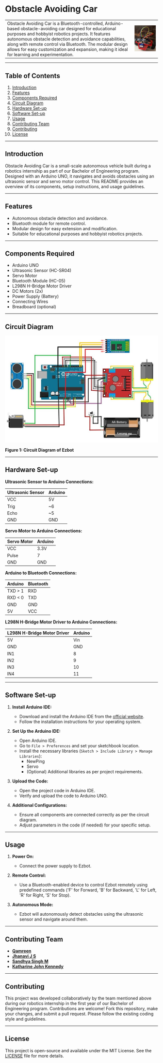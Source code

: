 # Obstacle Avoiding Car

|   |   |
|---|---|
| Obstacle Avoiding Car is a Bluetooth-controlled, Arduino-based obstacle-avoiding car designed for educational purposes and hobbyist robotics projects. It features autonomous obstacle detection and avoidance capabilities, along with remote control via Bluetooth. The modular design allows for easy customization and expansion, making it ideal for learning and experimentation. | ![ezbot](./Images%20and%20Videos/Ezbot.jpg) |

---

## Table of Contents

1. [Introduction](#introduction)
2. [Features](#features)
3. [Components Required](#components-required)
4. [Circuit Diagram](#circuit-diagram)
5. [Hardware Set-up](#hardware-set-up)
6. [Software Set-up](#software-set-up)
7. [Usage](#usage)
8. [Contributing Team](#contributing-team)
9. [Contributing](#contributing)
10. [License](#license)

---

## Introduction

Obstacle Avoiding Car is a small-scale autonomous vehicle built during a robotics internship as part of our Bachelor of Engineering program. Designed with an Arduino UNO, it navigates and avoids obstacles using an ultrasonic sensor and servo motor control. This README provides an overview of its components, setup instructions, and usage guidelines.

---

## Features

- Autonomous obstacle detection and avoidance.
- Bluetooth module for remote control.
- Modular design for easy extension and modification.
- Suitable for educational purposes and hobbyist robotics projects.

---

## Components Required

- Arduino UNO
- Ultrasonic Sensor (HC-SR04)
- Servo Motor
- Bluetooth Module (HC-05)
- L298N H-Bridge Motor Driver
- DC Motors (2x)
- Power Supply (Battery)
- Connecting Wires
- Breadboard (optional)

---

## Circuit Diagram

![Circuit Diagram](./Schemetics%20and%20Diagram/Circuit%20Diagram.jpg)

**Figure 1: Circuit Diagram of Ezbot**

---

## Hardware Set-up

**Ultrasonic Sensor to Arduino Connections:**

| Ultrasonic Sensor | Arduino |
|-------------------|---------|
| VCC               | 5V      |
| Trig              | ~6      |
| Echo              | ~5      |
| GND               | GND     |

**Servo Motor to Arduino Connections:**

| Servo Motor | Arduino |
|-------------|---------|
| VCC         | 3.3V    |
| Pulse       | 7       |
| GND         | GND     |

**Arduino to Bluetooth Connections:**

| Arduino | Bluetooth |
|---------|-----------|
| TXD > 1 | RXD       |
| RXD < 0 | TXD       |
| GND     | GND       |
| 5V      | VCC       |

**L298N H-Bridge Motor Driver to Arduino Connections:**

| L298N H-Bridge Motor Driver | Arduino |
|-----------------------------|---------|
| 5V                          | Vin     |
| GND                         | GND     |
| IN1                         | 8       |
| IN2                         | 9       |
| IN3                         | 10      |
| IN4                         | 11      |

---

## Software Set-up

1. **Install Arduino IDE:**
   - Download and install the Arduino IDE from the [official website](https://www.arduino.cc/en/software).
   - Follow the installation instructions for your operating system.

2. **Set Up the Arduino IDE:**
   - Open Arduino IDE.
   - Go to `File > Preferences` and set your sketchbook location.
   - Install the necessary libraries (`Sketch > Include Library > Manage Libraries`):
     - NewPing
     - Servo
     - (Optional) Additional libraries as per project requirements.

3. **Upload the Code:**
   - Open the project code in Arduino IDE.
   - Verify and upload the code to Arduino UNO.

4. **Additional Configurations:**
   - Ensure all components are connected correctly as per the circuit diagram.
   - Adjust parameters in the code (if needed) for your specific setup.

---

## Usage

1. **Power On:**
   - Connect the power supply to Ezbot.

2. **Remote Control:**
   - Use a Bluetooth-enabled device to control Ezbot remotely using predefined commands ('F' for Forward, 'B' for Backward, 'L' for Left, 'R' for Right, 'S' for Stop).

3. **Autonomous Mode:**
   - Ezbot will autonomously detect obstacles using the ultrasonic sensor and navigate around them.

---

## Contributing Team

- **[Qamreen](https://github.com/Qamreen22)**
- **[Jhanavi J S](https://github.com/Jhanavi1402)**
- **[Sandhya Singh M](https://github.com/sandhyaasingh)**
- **[Katharine John Kennedy](https://github.com/Katharine007)**

---

## Contributing

This project was developed collaboratively by the team mentioned above during our robotics internship in the first year of our Bachelor of Engineering program. Contributions are welcome! Fork this repository, make your changes, and submit a pull request. Please follow the existing coding style and guidelines.

---

## License

This project is open-source and available under the MIT License. See the [LICENSE](LICENSE) file for more details.
